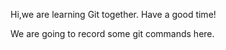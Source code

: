 Hi,we are learning Git together.
Have a good time!

We are going to record some git commands here.   
